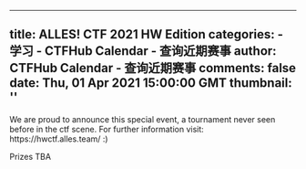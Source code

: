 
---
title: ALLES! CTF 2021 HW Edition
categories: 
    - 学习
    - CTFHub Calendar - 查询近期赛事
author: CTFHub Calendar - 查询近期赛事
comments: false
date: Thu, 01 Apr 2021 15:00:00 GMT
thumbnail: ''
---

<div>   
We are proud to announce this special event, a tournament never seen before in the ctf scene. For further information visit: https://hwctf.alles.team/ :)

Prizes
TBA

  
</div>
            
